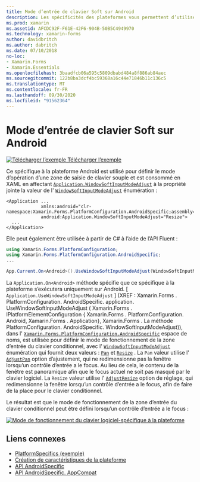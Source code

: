 ```yaml
---
title: Mode d’entrée de clavier Soft sur Android
description: Les spécificités des plateformes vous permettent d’utiliser des fonctionnalités uniquement disponibles sur une plateforme spécifique, sans implémenter de convertisseurs ou d’effets personnalisés. Cet article explique comment utiliser le spécifique à la plateforme Android qui définit le mode d’opération pour une zone de saisie de clavier souple.
ms.prod: xamarin
ms.assetid: AFCDC92F-F61E-42F6-904B-50B5C4949970
ms.technology: xamarin-forms
author: davidbritch
ms.author: dabritch
ms.date: 07/10/2018
no-loc:
- Xamarin.Forms
- Xamarin.Essentials
ms.openlocfilehash: 3baadfcb06a595c5809dbabd484a8f886ab84aec
ms.sourcegitcommit: 122b8ba3dcf4bc59368a16c44e71846b11c136c5
ms.translationtype: MT
ms.contentlocale: fr-FR
ms.lasthandoff: 09/30/2020
ms.locfileid: "91562364"
---
```

# <a name="soft-keyboard-input-mode-on-android"></a>Mode d’entrée de clavier Soft sur Android

[![Télécharger l’exemple](~/media/shared/download.png) Télécharger l’exemple](https://docs.microsoft.com/samples/xamarin/xamarin-forms-samples/userinterface-platformspecifics)

Ce spécifique à la plateforme Android est utilisé pour définir le mode d’opération d’une zone de saisie de clavier souple et est consommé en XAML en affectant [`Application.WindowSoftInputModeAdjust`](xref:Xamarin.Forms.PlatformConfiguration.AndroidSpecific.Application.WindowSoftInputModeAdjustProperty) à la propriété jointe la valeur de l' [`WindowSoftInputModeAdjust`](xref:Xamarin.Forms.PlatformConfiguration.AndroidSpecific.WindowSoftInputModeAdjust) énumération :

```xaml
<Application ...
             xmlns:android="clr-namespace:Xamarin.Forms.PlatformConfiguration.AndroidSpecific;assembly=Xamarin.Forms.Core"
             android:Application.WindowSoftInputModeAdjust="Resize">
  ...
</Application>
```

Elle peut également être utilisée à partir de C# à l’aide de l’API Fluent :

```csharp
using Xamarin.Forms.PlatformConfiguration;
using Xamarin.Forms.PlatformConfiguration.AndroidSpecific;
...

App.Current.On<Android>().UseWindowSoftInputModeAdjust(WindowSoftInputModeAdjust.Resize);
```

La `Application.On<Android>` méthode spécifie que ce spécifique à la plateforme s’exécutera uniquement sur Android. [ `Application.UseWindowSoftInputModeAdjust` ] (XREF : Xamarin.Forms . PlatformConfiguration. AndroidSpecific. application. UseWindowSoftInputModeAdjust ( Xamarin.Forms . IPlatformElementConfiguration { Xamarin.Forms . PlatformConfiguration. Android, Xamarin.Forms . Application}, Xamarin.Forms . La méthode PlatformConfiguration. AndroidSpecific. WindowSoftInputModeAdjust)), dans l' [`Xamarin.Forms.PlatformConfiguration.AndroidSpecific`](xref:Xamarin.Forms.PlatformConfiguration.AndroidSpecific) espace de noms, est utilisée pour définir le mode de fonctionnement de la zone d’entrée du clavier conditionnel, avec l' [`WindowSoftInputModeAdjust`](xref:Xamarin.Forms.PlatformConfiguration.AndroidSpecific.WindowSoftInputModeAdjust) énumération qui fournit deux valeurs : [`Pan`](xref:Xamarin.Forms.PlatformConfiguration.AndroidSpecific.WindowSoftInputModeAdjust.Pan) et [`Resize`](xref:Xamarin.Forms.PlatformConfiguration.AndroidSpecific.WindowSoftInputModeAdjust.Resize) . La `Pan` valeur utilise l' [`AdjustPan`](xref:Android.Views.SoftInput.AdjustPan) option d’ajustement, qui ne redimensionne pas la fenêtre lorsqu’un contrôle d’entrée a le focus. Au lieu de cela, le contenu de la fenêtre est panoramique afin que le focus actuel ne soit pas masqué par le clavier logiciel. La `Resize` valeur utilise l' [`AdjustResize`](xref:Android.Views.SoftInput.AdjustResize) option de réglage, qui redimensionne la fenêtre lorsqu’un contrôle d’entrée a le focus, afin de faire de la place pour le clavier conditionnel.

Le résultat est que le mode de fonctionnement de la zone d’entrée du clavier conditionnel peut être défini lorsqu’un contrôle d’entrée a le focus :

[![Mode de fonctionnement du clavier logiciel-spécifique à la plateforme](soft-keyboard-input-mode-images/pan-resize.png)](soft-keyboard-input-mode-images/pan-resize-large.png#lightbox "Mode de fonctionnement du clavier logiciel-spécifique à la plateforme")

## <a name="related-links"></a>Liens connexes

- [PlatformSpecifics (exemple)](/samples/xamarin/xamarin-forms-samples/userinterface-platformspecifics)
- [Création de caractéristiques de la plateforme](~/xamarin-forms/platform/platform-specifics/index.md#creating-platform-specifics)
- [API AndroidSpecific](xref:Xamarin.Forms.PlatformConfiguration.AndroidSpecific)
- [API AndroidSpecific. AppCompat](xref:Xamarin.Forms.PlatformConfiguration.AndroidSpecific.AppCompat)